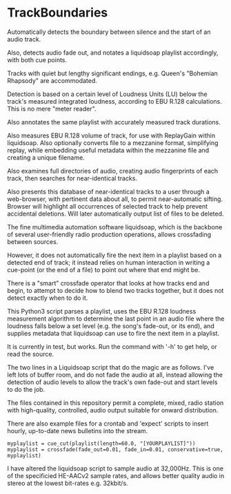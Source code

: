 # TrackBoundaries
Automatically detects the boundary between silence and the start of an audio track. 

Also, detects audio fade out, and notates a liquidsoap playlist accordingly, with both cue points. 

Tracks with quiet but lengthy significant endings, e.g. Queen's "Bohemian Rhapsody" are accommodated.

Detection is based on a certain level of Loudness Units (LU) below the track's measured integrated loudness, according to EBU R.128 calculations. This is no mere "meter reader".

Also annotates the same playlist with accurately measured track durations. 

Also measures EBU R.128 volume of track, for use with ReplayGain within liquidsoap. Also optionally converts file to a mezzanine format, simplifying replay, while embedding useful metadata within the mezzanine file and creating a unique filename.

Also examines full directories of audio, creating audio fingerprints of each track, then searches for near-identical tracks.

Also presents this database of near-identical tracks to a user through a web-browser, with pertinent data about all, to permit near-automatic sifting. Browser will highlight all occurrences of selected track to help prevent accidental deletions. Will later automatically output list of files to be deleted.

The fine multimedia automation software liquidsoap, which is the backbone of several user-friendly radio production operations, allows crossfading between sources.

However, it does not automatically fire the next item in a playlist based on a detected end of track; it instead relies on human interaction in writing a cue-point (or the end of a file) to point out where that end might be. 

There is a "smart" crossfade operator that looks at how tracks end and begin, to attempt to decide how to blend two tracks together, but it does not detect exactly when to do it.

This Python3 script parses a playlist, uses the EBU R.128 loudness measurement algorithm to determine the last point in an audio file where the loudness falls below a set level (e.g. the song's fade-out, or its end), and supplies metadata that liquidsoap can use to fire the next item in a playlist.

It is currently in test, but works. Run the command with '-h' to get help, or read the source.

The two lines in a Liquidsoap script that do the magic are as follows. I've left lots of buffer room, and do not fade the audio at all, instead allowing the detection of audio levels to allow the track's own fade-out and start levels to do the job.

The files contained in this repository permit a complete, mixed, radio station with high-quality, controlled, audio output suitable for onward distribution.

There are also example files for a crontab and 'expect' scripts to insert hourly, up-to-date news bulletins into the stream.

```
myplaylist = cue_cut(playlist(length=60.0, "[YOURPLAYLIST]"))
myplaylist = crossfade(fade_out=0.01, fade_in=0.01, conservative=true,  myplaylist)
```

I have altered the liquidsoap script to sample audio at 32,000Hz. This is one of the specificied HE-AACv2 sample rates, and allows better quality audio in stereo at the lowest bit-rates e.g. 32kbit/s.
